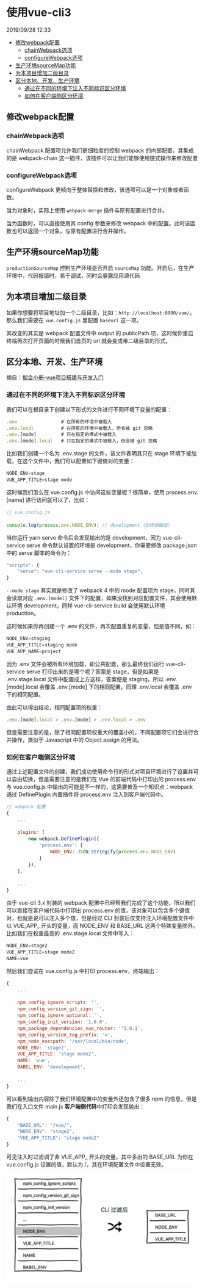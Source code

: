 # 使用vue-cli3

2019/09/28 12:33

<!-- TOC -->

- [修改webpack配置](#修改webpack配置)
  - [chainWebpack选项](#chainwebpack选项)
  - [configureWebpack选项](#configurewebpack选项)
- [生产环境sourceMap功能](#生产环境sourcemap功能)
- [为本项目增加二级目录](#为本项目增加二级目录)
- [区分本地、开发、生产环境](#区分本地开发生产环境)
  - [通过在不同的环境下注入不同标识区分环境](#通过在不同的环境下注入不同标识区分环境)
  - [如何在客户端侧区分环境](#如何在客户端侧区分环境)

<!-- /TOC -->

## 修改webpack配置

### chainWebpack选项

chainWebpack 配置项允许我们更细粒度的控制 webpack 的内部配置，其集成的是 webpack-chain 这一插件，该插件可以让我们能够使用链式操作来修改配置

### configureWebpack选项

configureWebpack 更倾向于整体替换和修改，该选项可以是一个对象或者函数。

当为对象时，实际上使用 `webpack-merge` 插件与原有配置进行合并。

当为函数时，可以直接使用其 config 参数来修改 webpack 中的配置。此时该函数也可以返回一个对象，与原有配置进行合并操作。

## 生产环境sourceMap功能

`productionSourceMap` 控制生产环境是否开启 `sourceMap` 功能。开启后，在生产环境中，代码报错时，易于调试，同时会暴露应用源代码

## 为本项目增加二级目录

如果你想要将项目地址加一个二级目录，比如：`http://localhost:8080/vue/`，那么我们需要在 `vue.config.js` 里配置 `baseurl` 这一项。

其改变的其实是 webpack 配置文件中 output 的 publicPath 项，这时候你重启终端再次打开页面的时候我们首页的 url 就会变成带二级目录的形式。

## 区分本地、开发、生产环境

摘自：[掘金小册-vue项目搭建与开发入门](https://juejin.im/book/5b23a5aef265da59716fda09/section/5b291904f265da597f1c74ea)

### 通过在不同的环境下注入不同标识区分环境

我们可以在根目录下创建以下形式的文件进行不同环境下变量的配置：

```js
.env                # 在所有的环境中被载入
.env.local          # 在所有的环境中被载入，但会被 git 忽略
.env.[mode]         # 只在指定的模式中被载入
.env.[mode].local   # 只在指定的模式中被载入，但会被 git 忽略
```

比如我们创建一个名为 .env.stage 的文件，该文件表明其只在 stage 环境下被加载，在这个文件中，我们可以配置如下键值对的变量：

```js
NODE_ENV=stage
VUE_APP_TITLE=stage mode
```

这时候我们怎么在 vue.config.js 中访问这些变量呢？很简单，使用 process.env.[name] 进行访问就可以了，比如：

```js
// vue.config.js

console.log(process.env.NODE_ENV); // development（在终端输出）
```

当你运行 yarn serve 命令后会发现输出的是 development，因为 vue-cli-service serve 命令默认设置的环境是 development，你需要修改 package.json 中的 serve 脚本的命令为：

```js
"scripts": {
    "serve": "vue-cli-service serve --mode stage",
}
```

`--mode stage` 其实就是修改了 webpack 4 中的 mode 配置项为 stage，同时其会读取对应 `.env.[model]` 文件下的配置，如果没找到对应配置文件，其会使用默认环境 development，同样 vue-cli-service build 会使用默认环境 production。

这时候如果你再创建一个 .env 的文件，再次配置重复的变量，但是值不同，如：

```js
NODE_ENV=staging
VUE_APP_TITLE=staging mode
VUE_APP_NAME=project
```

因为 .env 文件会被所有环境加载，即公共配置，那么最终我们运行 vue-cli-service serve 打印出来的是哪个呢？答案是 stage，但是如果是 .env.stage.local 文件中配置成上方这样，答案便是 staging，所以 .env.[mode].local 会覆盖 .env.[mode] 下的相同配置。同理 .env.local 会覆盖 .env 下的相同配置。

由此可以得出结论，相同配置项的权重：

```js
.env.[mode].local > .env.[mode] > .env.local > .env
```

但是需要注意的是，除了相同配置项权重大的覆盖小的，不同配置项它们会进行合并操作，类似于 Javascript 中的 Object.assign 的用法。

### 如何在客户端侧区分环境

通过上述配置文件的创建，我们成功使用命令行的形式对项目环境进行了设置并可以自由切换，但是需要注意的是我们在 Vue 的前端代码中打印出的 process.env 与 vue.config.js 中输出的可能是不一样的，这需要普及一个知识点：webpack 通过 DefinePlugin 内置插件将 process.env 注入到客户端代码中。

```js
// webpack 配置
{
    ...

    plugins: [
        new webpack.DefinePlugin({
            'process.env': {
                NODE_ENV: JSON.stringify(process.env.NODE_ENV)
            }
        }),
    ],

    ...
}
```

由于 vue-cli 3.x 封装的 webpack 配置中已经帮我们完成了这个功能，所以我们可以直接在客户端代码中打印出 process.env 的值，该对象可以包含多个键值对，也就是说可以注入多个值，但是经过 CLI 封装后仅支持注入环境配置文件中以 VUE_APP_ 开头的变量，而 NODE_ENV 和 BASE_URL 这两个特殊变量除外。比如我们在权重最高的 .env.stage.local 文件中写入：

```js
NODE_ENV=stage2
VUE_APP_TITLE=stage mode2
NAME=vue
```

然后我们尝试在 vue.config.js 中打印 process.env，终端输出：

```js
{
    ...

    npm_config_ignore_scripts: '',
    npm_config_version_git_sign: '',
    npm_config_ignore_optional: '',
    npm_config_init_version: '1.0.0',
    npm_package_dependencies_vue_router: '^3.0.1',
    npm_config_version_tag_prefix: 'v',
    npm_node_execpath: '/usr/local/bin/node',
    NODE_ENV: 'stage2',
    VUE_APP_TITLE: 'stage mode2',
    NAME: 'vue',
    BABEL_ENV: 'development',

    ...
}
```

可以看到输出内容除了我们环境配置中的变量外还包含了很多 npm 的信息，但是我们在入口文件 main.js **客户端侧代码**中打印会发现输出：

```js
{
    "BASE_URL": "/vue/",
    "NODE_ENV": "stage2",
    "VUE_APP_TITLE": "stage mode2"
}
```

可见注入时过滤调了非 VUE_APP_ 开头的变量，其中多出的 BASE_URL 为你在 vue.config.js 设置的值，默认为 /，其在环境配置文件中设置无效。

![环境区分](../assets/环境区分1.jpg)
